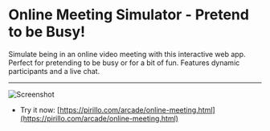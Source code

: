 
# Online Meeting Simulator - Pretend to be Busy!

Simulate being in an online video meeting with this interactive web app. Perfect for pretending to be busy or for a bit of fun. Features dynamic participants and a live chat.

---

![Screenshot](https://github.com/ChrisPirillo/online-meeting/blob/main/assets/screenshot.png?raw=true)

* Try it now: [https://pirillo.com/arcade/online-meeting.html](https://pirillo.com/arcade/online-meeting.html)
